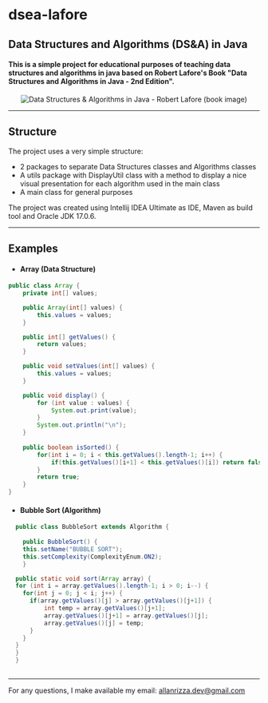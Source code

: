 # dsea-lafore
## Data Structures and Algorithms (DS&A) in Java
#### This is a simple project for educational purposes of teaching data structures and algorithms in java based on Robert Lafore's Book "Data Structures and Algorithms in Java - 2nd Edition".

<div align="center">
  <img src="https://m.media-amazon.com/images/I/41W+LyRF6NL.jpg" alt="Data Structures & Algorithms in Java - Robert Lafore (book image)"/>
</div>

<hr>

## Structure

The project uses a very simple structure:
- 2 packages to separate Data Structures classes and Algorithms classes
- A utils package with DisplayUtil class with a method to display a nice visual presentation for each algorithm used in the main class
- A main class for general purposes

The project was created using Intellij IDEA Ultimate as IDE, Maven as build tool and Oracle JDK 17.0.6.

<hr>

## Examples

- #### Array (Data Structure)

```java
public class Array {
    private int[] values;

    public Array(int[] values) {
        this.values = values;
    }

    public int[] getValues() {
        return values;
    }

    public void setValues(int[] values) {
        this.values = values;
    }

    public void display() {
        for (int value : values) {
            System.out.print(value);
        }
        System.out.println("\n");
    }
        
    public boolean isSorted() {
        for(int i = 0; i < this.getValues().length-1; i++) {
            if(this.getValues()[i+1] < this.getValues()[i]) return false;
        }
        return true;
    }
}
```

- #### Bubble Sort (Algorithm)

```java
  public class BubbleSort extends Algorithm {
  
    public BubbleSort() {
    this.setName("BUBBLE SORT");
    this.setComplexity(ComplexityEnum.ON2);
    }

  public static void sort(Array array) {
  for (int i = array.getValues().length-1; i > 0; i--) {
    for(int j = 0; j < i; j++) {
      if(array.getValues()[j] > array.getValues()[j+1]) {
          int temp = array.getValues()[j+1];
          array.getValues()[j+1] = array.getValues()[j];
          array.getValues()[j] = temp;
      }
    }
  }
  }
  } 
  
```

<hr>

For any questions, I make available my email: allanrizza.dev@gmail.com